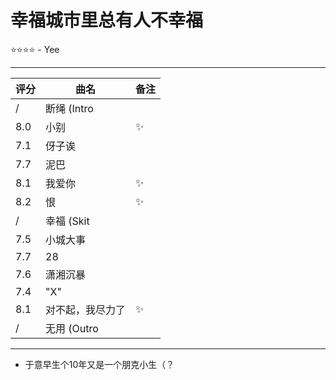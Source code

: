
# 幸福城市里总有人不幸福
⭐⭐⭐⭐ - Yee

---

| 评分  | 曲名        | 备注  |
| --- | --------- | --- |
| /   | 断绳 (Intro |     |
| 8.0 | 小别        | ✨   |
| 7.1 | 伢子诶       |     |
| 7.7 | 泥巴        |     |
| 8.1 | 我爱你       | ✨   |
| 8.2 | 恨         | ✨   |
| /   | 幸福 (Skit  |     |
| 7.5 | 小城大事      |     |
| 7.7 | 28        |     |
| 7.6 | 潇湘沉暴      |     |
| 7.4 | "X"       |     |
| 8.1 | 对不起，我尽力了  | ✨   |
| /   | 无用 (Outro |     |

---

- 于意早生个10年又是一个朋克小生（？
